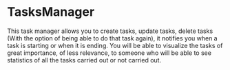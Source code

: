 # TasksManager
This task manager allows you to create tasks, update tasks, delete tasks (With the option of being able to do that task again), it notifies you when a task is starting or when it is ending. You will be able to visualize the tasks of great importance, of less relevance, to someone who will be able to see statistics of all the tasks carried out or not carried out.
